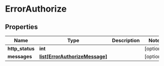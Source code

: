 # ErrorAuthorize

## Properties
| Name | Type | Description | Notes |
| ------------ | ------------- | ------------- | ------------- |
| **http_status** | **int** |  | [optional]  |
| **messages** | [**list[ErrorAuthorizeMessage]**](ErrorAuthorizeMessage.md) |  | [optional]  |



